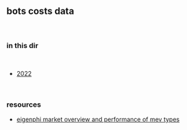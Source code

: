 ## bots costs data

<br>

### in this dir

<br>

* [2022](2022.md)


<br>

### resources

* [eigenphi market overview and performance of mev types](https://beta.eigenphi.io/)

